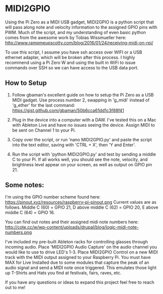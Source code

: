 # MIDI2GPIO

Using the Pi Zero as a MIDI USB gadget, MIDI2GPIO is a python script that will pass along note and velocity information to the assigned GPIO pins with PWM. Much of the script, and my understanding of even basic python comes from the awesome work by Tobias Wissmueller here: http://www.rampmeupscotty.com/blog/2016/01/24/receiving-midi-on-rpi/

To use this script, I assume you have ssh access over WIFI or a USB ethernet adapter, which will be broken after this process. I highly recommend using a Pi Zero W and using the built in WiFi to issue commands over SSH so we can have access to the USB data port.

## How to Setup

1. Follow gbaman's excellent guide on how to setup the Pi Zero as a USB MIDI gadget. Use process number 2, swapping in 'g_midi' instead of 'g_ether' for the last command: https://gist.github.com/gbaman/50b6cca61dd1c3f88f41

2. Plug in the device into a computer with a DAW. I've tested this on a Mac with Ableton Live and have no issues seeing the device. Assign MIDI to be sent on Channel 1 to your Pi.

3. Copy over the script, or run 'nano MIDI2GPIO.py' and paste the script into the text editor, saving with 'CTRL + X', then 'Y and Enter'.

4. Run the script with 'python MIDI2GPIO.py' and test by sending a middle C to your Pi. If all works well, you should see the note, velocity, and brightness level appear on your screen, as well as output on GPIO pin 21.

## Some notes:

I'm using the GPIO number scheme found here: https://pinout.xyz/resources/raspberry-pi-pinout.png
Current values are as follows. Middle C (60) = GPIO 21, D above middle C (62) = GPIO 20, E above middle C (64) = GPIO 16.

You can find out notes and their assigned midi note numbers here: http://cote.cc/w/wp-content/uploads/drupal/blog/logic-midi-note-numbers.png

I've included my pre-built Ableton racks for controlling glasses through incoming audio. Place 'MIDI2GPIO Audio Capture' on the audio channel you would like to use to drive LED's 1-3. Place MIDI2GPIO Control on a new MIDI track with the MIDI output assigned to your Raspberry Pi. You must have MAX for Live Installed due to some modules that capture the peak of an audio signal and send a MIDI note once triggered. This emulates those light up T-Shirts and Hats you find at festivals, fairs, raves, etc.

If you have any questions or ideas to expand this project feel free to reach out to me!
